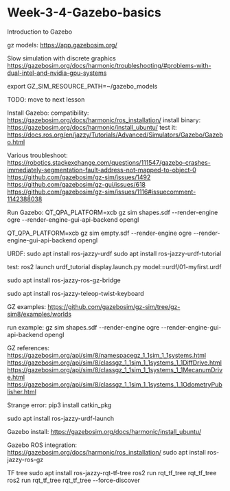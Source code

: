 # Week-3-4-Gazebo-basics
Introduction to Gazebo


gz models:
https://app.gazebosim.org/


Slow simulation with discrete graphics
https://gazebosim.org/docs/harmonic/troubleshooting/#problems-with-dual-intel-and-nvidia-gpu-systems


export GZ_SIM_RESOURCE_PATH=~/gazebo_models



TODO: move to next lesson

Install Gazebo:
compatibility: https://gazebosim.org/docs/harmonic/ros_installation/
install binary: https://gazebosim.org/docs/harmonic/install_ubuntu/
test it: https://docs.ros.org/en/jazzy/Tutorials/Advanced/Simulators/Gazebo/Gazebo.html

Various troubleshoot:
https://robotics.stackexchange.com/questions/111547/gazebo-crashes-immediately-segmentation-fault-address-not-mapped-to-object-0
https://github.com/gazebosim/gz-sim/issues/1492
https://github.com/gazebosim/gz-gui/issues/618
https://github.com/gazebosim/gz-sim/issues/1116#issuecomment-1142388038

Run Gazebo:
QT_QPA_PLATFORM=xcb gz sim shapes.sdf --render-engine ogre --render-engine-gui-api-backend opengl

QT_QPA_PLATFORM=xcb gz sim empty.sdf --render-engine ogre --render-engine-gui-api-backend opengl


URDF:
sudo apt install ros-jazzy-urdf
sudo apt install ros-jazzy-urdf-tutorial 

test:
ros2 launch urdf_tutorial display.launch.py model:=urdf/01-myfirst.urdf

sudo apt install ros-jazzy-ros-gz-bridge

sudo apt install ros-jazzy-teleop-twist-keyboard

GZ examples:
https://github.com/gazebosim/gz-sim/tree/gz-sim8/examples/worlds

run example:
gz sim shapes.sdf --render-engine ogre --render-engine-gui-api-backend opengl

GZ references:
https://gazebosim.org/api/sim/8/namespacegz_1_1sim_1_1systems.html
https://gazebosim.org/api/sim/8/classgz_1_1sim_1_1systems_1_1DiffDrive.html
https://gazebosim.org/api/sim/8/classgz_1_1sim_1_1systems_1_1MecanumDrive.html
https://gazebosim.org/api/sim/8/classgz_1_1sim_1_1systems_1_1OdometryPublisher.html


Strange error:
pip3 install catkin_pkg


sudo apt install ros-jazzy-urdf-launch



Gazebo install:
https://gazebosim.org/docs/harmonic/install_ubuntu/

Gazebo ROS integration:
https://gazebosim.org/docs/harmonic/ros_installation/
sudo apt install ros-jazzy-ros-gz

TF tree
sudo apt install ros-jazzy-rqt-tf-tree 
ros2 run rqt_tf_tree rqt_tf_tree
ros2 run rqt_tf_tree rqt_tf_tree --force-discover